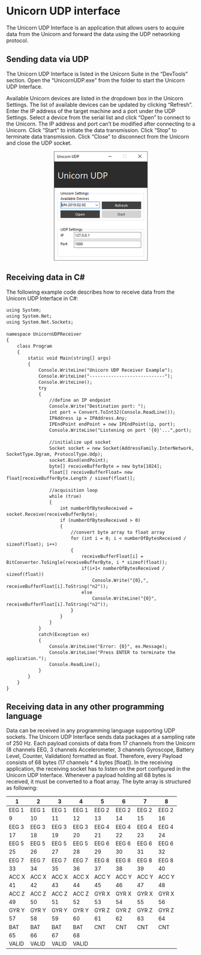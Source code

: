 # Unicorn UDP interface

The Unicorn UDP Interface is an application that allows users to acquire data from the Unicorn and forward the data using the UDP networking protocol.

## Sending data via UDP

The Unicorn UDP Interface is listed in the Unicorn Suite in the “DevTools” section. Open the “UnicornUDP.exe” from the folder to start the Unicorn UDP Interface.

Available Unicorn devices are listed in the dropdown box in the Unicorn Settings. The list of available devices can be updated by clicking “Refresh”. Enter the IP address of the target machine and a port under the UDP Settings. Select a device from the serial list and click “Open” to connect to the Unicorn. The IP address and port can’t be modified after connecting to a Unicorn. Click “Start” to initiate the data transmission. Click “Stop” to terminate data transmission. Click “Close” to disconnect from the Unicorn and close the UDP socket.

<p align="center">
<img src="./img/udp1.png" alt="drawing" width="250"/><br/>
</p>

## Receiving data in C#

The following example code describes how to receive data from the Unicorn UDP Interface in C#:

```
using System;
using System.Net;
using System.Net.Sockets;

namespace UnicornUDPReceiver
{
    class Program
    {
        static void Main(string[] args)
        {
            Console.WriteLine("Unicorn UDP Receiver Example");
            Console.WriteLine("----------------------------");
            Console.WriteLine();
            try
            {
                //define an IP endpoint
                Console.Write("Destination port: ");
                int port = Convert.ToInt32(Console.ReadLine());
                IPAddress ip = IPAddress.Any;
                IPEndPoint endPoint = new IPEndPoint(ip, port);
                Console.WriteLine("Listening on port '{0}'...",port);

                //initialize upd socket
                Socket socket = new Socket(AddressFamily.InterNetwork, SocketType.Dgram, ProtocolType.Udp);
                socket.Bind(endPoint);
                byte[] receiveBufferByte = new byte[1024];
                float[] receiveBufferFloat= new float[receiveBufferByte.Length / sizeof(float)];

                //acquisition loop
                while (true)
                {
                    int numberOfBytesReceived = socket.Receive(receiveBufferByte);
                    if (numberOfBytesReceived > 0)
                    {
                        //convert byte array to float array
                        for (int i = 0; i < numberOfBytesReceived / sizeof(float); i++)
                        {
                            receiveBufferFloat[i] = BitConverter.ToSingle(receiveBufferByte, i * sizeof(float));
                            if(i+1< numberOfBytesReceived / sizeof(float))
                                Console.Write("{0},", receiveBufferFloat[i].ToString("n2"));
                            else
                                Console.WriteLine("{0}", receiveBufferFloat[i].ToString("n2"));
                        }
                    }
                }
            }
            catch(Exception ex)
            {
                Console.WriteLine("Error: {0}", ex.Message);
                Console.WriteLine("Press ENTER to terminate the application.");
                Console.ReadLine();
            }
        }
    }
}
```

## Receiving data in any other programming language

Data can be received in any programming language supporting UDP sockets. The Unicorn UDP Interface sends data packages at a sampling rate of 250 Hz. Each payload consists of data from 17 channels from the Unicorn (8 channels EEG, 3 channels Accelerometer, 3 channels Gyroscope, Battery Level, Counter, Validation) formatted as float. Therefore, every Payload consists of 68 bytes (17 channels * 4 bytes [float]). In the receiving application, the receiving socket has to listen on the port configured in the Unicorn UDP Interface. Whenever a payload holding all 68 bytes is received, it must be converted to a float array. The byte array is structured as following:

<p align="center">

| 1 | 2 | 3 | 4 | 5 | 6 | 7 | 8 |
|---|---|---|---|---|---|---|---|
| EEG 1 | EEG 1 | EEG 1 | EEG 1 | EEG 2 | EEG 2 | EEG 2 | EEG 2 |
| 9 | 10 | 11 | 12 | 13 | 14 | 15 | 16 |
| EEG 3 | EEG 3 | EEG 3 | EEG 3 | EEG 4 | EEG 4 | EEG 4 | EEG 4 |
| 17 | 18 | 19 | 20 | 21 | 22 | 23 | 24 |
| EEG 5 | EEG 5 | EEG 5 | EEG 5 | EEG 6 | EEG 6 | EEG 6 | EEG 6 |
| 25 | 26 | 27 | 28 | 29 | 30 | 31 | 32 | 
| EEG 7 | EEG 7 | EEG 7 | EEG 7 | EEG 8 | EEG 8 | EEG 8 | EEG 8 | 
| 33 | 34 | 35 | 36 | 37 | 38 | 39 | 40 | 
| ACC X | ACC X | ACC X | ACC X | ACC Y | ACC Y| ACC Y | ACC Y | 
| 41 | 42 | 43 | 44 | 45 | 46 | 47 | 48 | 
| ACC Z | ACC Z | ACC Z | ACC Z | GYR X | GYR X  | GYR X  | GYR X  | 
| 49 | 50 | 51 | 52 | 53 | 54 | 55 | 56 |
| GYR Y | GYR Y | GYR Y | GYR Y | GYR Z | GYR Z | GYR Z | GYR Z |
| 57 | 58 | 59 | 60 | 61 | 62 | 63 | 64 |
| BAT | BAT | BAT | BAT | CNT | CNT | CNT | CNT |
| 65 | 66 | 67 | 68 |
| VALID | VALID | VALID | VALID |

</p>
